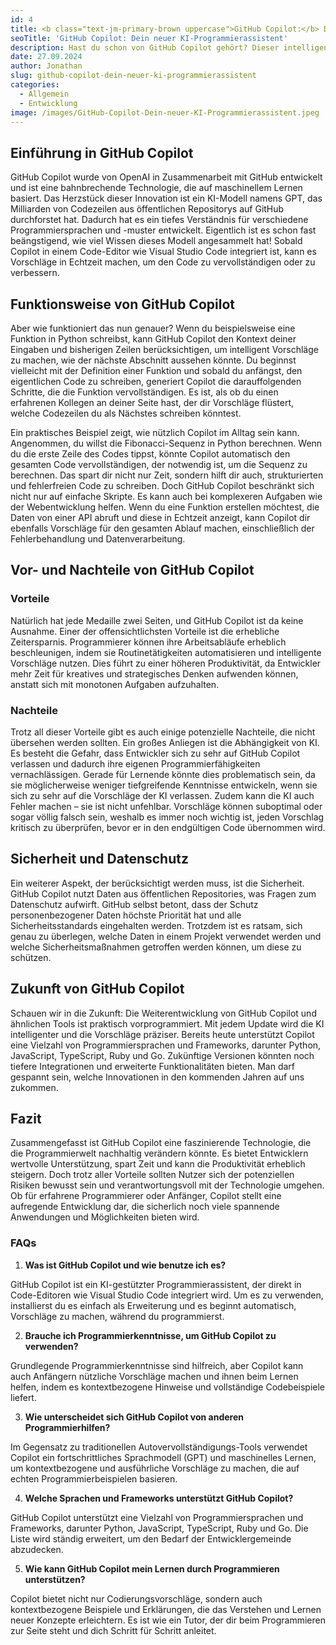 ```yaml
---
id: 4
title: <b class="text-jm-primary-brown uppercase">GitHub Copilot:</b> Dein neuer KI-Programmierassistent
seoTitle: 'GitHub Copilot: Dein neuer KI-Programmierassistent'
description: Hast du schon von GitHub Copilot gehört? Dieser intelligente Programmierassistent könnte dein neuer bester Freund werden, wenn du mit Programmierung und Softwareentwicklung zu tun hast. Lass uns in die Welt von GitHub Copilot eintauchen und sehen, wie dieser KI-gestützte Helfer funktioniert, wo er uns unterstützen kann und welche Vor- und Nachteile damit einhergehen.
date: 27.09.2024
author: Jonathan
slug: github-copilot-dein-neuer-ki-programmierassistent
categories:
  - Allgemein
  - Entwicklung
image: /images/GitHub-Copilot-Dein-neuer-KI-Programmierassistent.jpeg
---
```


## Einführung in GitHub Copilot

GitHub Copilot wurde von OpenAI in Zusammenarbeit mit GitHub entwickelt und ist eine bahnbrechende Technologie, die auf
maschinellem Lernen basiert. Das Herzstück dieser Innovation ist ein KI-Modell namens GPT, das Milliarden von Codezeilen
aus öffentlichen Repositorys auf GitHub durchforstet hat. Dadurch hat es ein tiefes Verständnis für verschiedene
Programmiersprachen und -muster entwickelt. Eigentlich ist es schon fast beängstigend, wie viel Wissen dieses Modell
angesammelt hat! Sobald Copilot in einem Code-Editor wie Visual Studio Code integriert ist, kann es Vorschläge in
Echtzeit machen, um den Code zu vervollständigen oder zu verbessern.

## Funktionsweise von GitHub Copilot

Aber wie funktioniert das nun genauer? Wenn du beispielsweise eine Funktion in Python schreibst, kann GitHub Copilot den
Kontext deiner Eingaben und bisherigen Zeilen berücksichtigen, um intelligent Vorschläge zu machen, wie der nächste
Abschnitt aussehen könnte. Du beginnst vielleicht mit der Definition einer Funktion und sobald du anfängst, den
eigentlichen Code zu schreiben, generiert Copilot die darauffolgenden Schritte, die die Funktion vervollständigen. Es
ist, als ob du einen erfahrenen Kollegen an deiner Seite hast, der dir Vorschläge flüstert, welche Codezeilen du als
Nächstes schreiben könntest.

Ein praktisches Beispiel zeigt, wie nützlich Copilot im Alltag sein kann. Angenommen, du willst die Fibonacci-Sequenz in
Python berechnen. Wenn du die erste Zeile des Codes tippst, könnte Copilot automatisch den gesamten Code
vervollständigen, der notwendig ist, um die Sequenz zu berechnen. Das spart dir nicht nur Zeit, sondern hilft dir auch,
strukturierten und fehlerfreien Code zu schreiben. Doch GitHub Copilot beschränkt sich nicht nur auf einfache Skripte.
Es kann auch bei komplexeren Aufgaben wie der Webentwicklung helfen. Wenn du eine Funktion erstellen möchtest, die Daten
von einer API abruft und diese in Echtzeit anzeigt, kann Copilot dir ebenfalls Vorschläge für den gesamten Ablauf
machen, einschließlich der Fehlerbehandlung und Datenverarbeitung.

## Vor- und Nachteile von GitHub Copilot

### Vorteile

Natürlich hat jede Medaille zwei Seiten, und GitHub Copilot ist da keine Ausnahme. Einer der offensichtlichsten Vorteile
ist die erhebliche Zeitersparnis. Programmierer können ihre Arbeitsabläufe erheblich beschleunigen, indem sie
Routinetätigkeiten automatisieren und intelligente Vorschläge nutzen. Dies führt zu einer höheren Produktivität, da
Entwickler mehr Zeit für kreatives und strategisches Denken aufwenden können, anstatt sich mit monotonen Aufgaben
aufzuhalten.

### Nachteile

Trotz all dieser Vorteile gibt es auch einige potenzielle Nachteile, die nicht übersehen werden sollten. Ein großes
Anliegen ist die Abhängigkeit von KI. Es besteht die Gefahr, dass Entwickler sich zu sehr auf GitHub Copilot verlassen
und dadurch ihre eigenen Programmierfähigkeiten vernachlässigen. Gerade für Lernende könnte dies problematisch sein, da
sie möglicherweise weniger tiefgreifende Kenntnisse entwickeln, wenn sie sich zu sehr auf die Vorschläge der KI
verlassen. Zudem kann die KI auch Fehler machen – sie ist nicht unfehlbar. Vorschläge können suboptimal oder sogar
völlig falsch sein, weshalb es immer noch wichtig ist, jeden Vorschlag kritisch zu überprüfen, bevor er in den
endgültigen Code übernommen wird.

## Sicherheit und Datenschutz

Ein weiterer Aspekt, der berücksichtigt werden muss, ist die Sicherheit. GitHub Copilot nutzt Daten aus öffentlichen
Repositories, was Fragen zum Datenschutz aufwirft. GitHub selbst betont, dass der Schutz personenbezogener Daten höchste
Priorität hat und alle Sicherheitsstandards eingehalten werden. Trotzdem ist es ratsam, sich genau zu überlegen, welche
Daten in einem Projekt verwendet werden und welche Sicherheitsmaßnahmen getroffen werden können, um diese zu schützen.

## Zukunft von GitHub Copilot

Schauen wir in die Zukunft: Die Weiterentwicklung von GitHub Copilot und ähnlichen Tools ist praktisch vorprogrammiert.
Mit jedem Update wird die KI intelligenter und die Vorschläge präziser. Bereits heute unterstützt Copilot eine Vielzahl
von Programmiersprachen und Frameworks, darunter Python, JavaScript, TypeScript, Ruby und Go. Zukünftige Versionen
könnten noch tiefere Integrationen und erweiterte Funktionalitäten bieten. Man darf gespannt sein, welche Innovationen
in den kommenden Jahren auf uns zukommen.

## Fazit

Zusammengefasst ist GitHub Copilot eine faszinierende Technologie, die die Programmierwelt nachhaltig verändern könnte.
Es bietet Entwicklern wertvolle Unterstützung, spart Zeit und kann die Produktivität erheblich steigern. Doch trotz
aller Vorteile sollten Nutzer sich der potenziellen Risiken bewusst sein und verantwortungsvoll mit der Technologie
umgehen. Ob für erfahrene Programmierer oder Anfänger, Copilot stellt eine aufregende Entwicklung dar, die sicherlich
noch viele spannende Anwendungen und Möglichkeiten bieten wird.

### FAQs

1. **Was ist GitHub Copilot und wie benutze ich es?**

GitHub Copilot ist ein KI-gestützter Programmierassistent, der direkt in Code-Editoren wie Visual Studio Code integriert
wird. Um es zu verwenden, installierst du es einfach als Erweiterung und es beginnt automatisch, Vorschläge zu machen,
während du programmierst.

2. **Brauche ich Programmierkenntnisse, um GitHub Copilot zu verwenden?**

Grundlegende Programmierkenntnisse sind hilfreich, aber Copilot kann auch Anfängern nützliche Vorschläge machen und
ihnen beim Lernen helfen, indem es kontextbezogene Hinweise und vollständige Codebeispiele liefert.

3. **Wie unterscheidet sich GitHub Copilot von anderen Programmierhilfen?**

Im Gegensatz zu traditionellen Autovervollständigungs-Tools verwendet Copilot ein fortschrittliches Sprachmodell (GPT)
und maschinelles Lernen, um kontextbezogene und ausführliche Vorschläge zu machen, die auf echten Programmierbeispielen
basieren.

4. **Welche Sprachen und Frameworks unterstützt GitHub Copilot?**

GitHub Copilot unterstützt eine Vielzahl von Programmiersprachen und Frameworks, darunter Python, JavaScript,
TypeScript, Ruby und Go. Die Liste wird ständig erweitert, um den Bedarf der Entwicklergemeinde abzudecken.

5. **Wie kann GitHub Copilot mein Lernen durch Programmieren unterstützen?**

Copilot bietet nicht nur Codierungsvorschläge, sondern auch kontextbezogene Beispiele und Erklärungen, die das Verstehen
und Lernen neuer Konzepte erleichtern. Es ist wie ein Tutor, der dir beim Programmieren zur Seite steht und dich Schritt
für Schritt anleitet.
